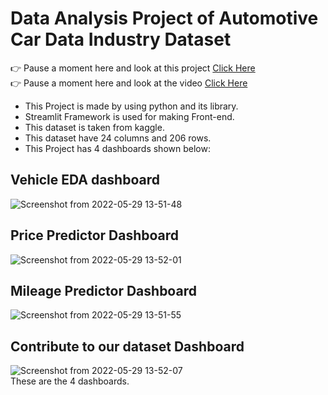 # Data Analysis Project of Automotive Car Data Industry Dataset
👉 Pause a moment here and look at this project [Click Here](https://share.streamlit.io/perpetual-incantation/project/main/app.py)
<br>
👉 Pause a moment here and look at the video [Click Here](https://youtu.be/SE_KPMc0bOY)
* This Project is made by using python and its library. 
* Streamlit Framework is used for making Front-end.
* This dataset is taken from kaggle.
* This dataset have 24 columns and 206 rows.
* This Project has 4 dashboards shown below:
## Vehicle EDA dashboard
![Screenshot from 2022-05-29 13-51-48](https://user-images.githubusercontent.com/87900165/170859252-ef93ba48-cf91-4172-acb0-0cc02f7553cf.png)
## Price Predictor Dashboard
![Screenshot from 2022-05-29 13-52-01](https://user-images.githubusercontent.com/87900165/170859316-e2715c37-7665-4a73-8d88-3b4db324453f.png)
## Mileage Predictor Dashboard
![Screenshot from 2022-05-29 13-51-55](https://user-images.githubusercontent.com/87900165/170859364-0ce5714e-a254-4d9c-9d59-ab469a7b27a6.png)
## Contribute to our dataset Dashboard
![Screenshot from 2022-05-29 13-52-07](https://user-images.githubusercontent.com/87900165/170859199-fcee847c-8fa6-48a7-bcc2-76f35048a75e.png)
<br>
These are the 4 dashboards.
